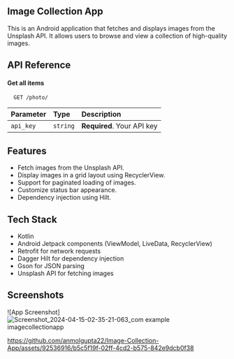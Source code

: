 
## Image Collection App
This is an Android application that fetches and displays images from the Unsplash API. It allows users to browse and view a collection of high-quality images.
## API Reference

#### Get all items

```http
  GET /photo/
```

| Parameter | Type     | Description                |
| :-------- | :------- | :------------------------- |
| `api_key` | `string` | **Required**. Your API key |



## Features

- Fetch images from the Unsplash API.
- Display images in a grid layout using RecyclerView.
- Support for paginated loading of images.
- Customize status bar appearance.
- Dependency injection using Hilt.


## Tech Stack

- Kotlin
- Android Jetpack components (ViewModel, LiveData,  RecyclerView)
- Retrofit for network requests
- Dagger Hilt for dependency injection
- Gson for JSON parsing
- Unsplash API for fetching images


## Screenshots

![App Screenshot]
![Screenshot_2024-04-15-02-35-21-063_com example imagecollectionapp](https://github.com/anmolgupta22/Image-Collection-App/assets/92536916/f385c69f-389f-4e2f-bdac-6c70deea9d49)

https://github.com/anmolgupta22/Image-Collection-App/assets/92536916/b5c5f19f-02ff-4cd2-b575-842e9dcb0f38
